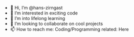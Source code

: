 - 👋 Hi, I’m @hans-zirngast
- 👀 I’m interested in exciting code
- 🌱 I’m into lifelong learning
- 💞️ I’m looking to collaborate on cool projects
- 📫 How to reach me: Coding/Programming related: Here 
